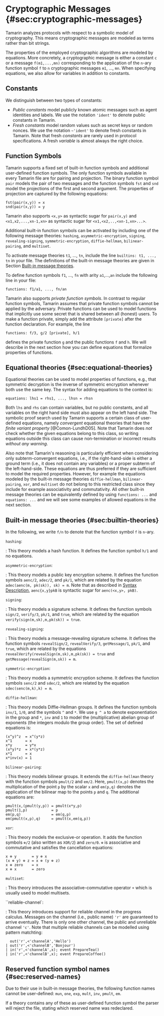 
Cryptographic Messages {#sec:cryptographic-messages}
====================================================

Tamarin analyzes protocols with respect to a symbolic model of cryptography.
This means cryptographic messages are modeled as terms rather than
bit strings.

<!--  
[^1]: FIXME: Should we write more about terms and equations.
-->

The properties of the employed cryptographic algorithms are
modeled by equations.
More concretely, a cryptographic message is either a constant `c` or a
message `f(m1,...,mn)` corresponding to the application of the `n`-ary
function symbol `f` to `n` cryptographic messages `m1`, ..., `mn`.
When specifying equations, we also allow for variables in addition to constants.

Constants
---------

We distinguish between two types of constants:

* *Public constants* model publicly known atomic messages such as agent
  identities and labels. We use the notation `'ident'` to denote public
  constants in Tamarin.
* *Fresh constants* model random values such as secret keys or random
  nonces. We use the notation `~'ident'` to denote fresh
  constants in Tamarin. Note that fresh *constants* are rarely used
  in protocol specifications. A fresh *variable* is almost always the
  right choice.

Function Symbols
----------------

Tamarin supports a fixed set of built-in function symbols and additional user-defined
function symbols. The only function symbols available in every Tamarin file are for
pairing and projection. The binary function symbol `pair` models the pair of two
messages and the function symbols `fst` and `snd` model the projections of the first
and second argument. The properties of projection are captured by the following
equations:

    fst(pair(x,y)) = x
    snd(pair(x,y)) = y

Tamarin also supports `<x,y>` as syntactic sugar for `pair(x,y)` and
`<x1,x2,...,xn-1,xn>` as syntactic sugar for `<x1,<x2,..,<xn-1,xn>...>`.

Additional built-in function symbols can be activated by including one of the
following message theories:
`hashing`,
`asymmetric-encryption`,
`signing`,
`revealing-signing`,
`symmetric-encryption`,
`diffie-hellman`,
`bilinear-pairing`, and
`multiset`.

To activate message theories `t1`, ..., `tn`, include the line 
`builtins: t1, ..., tn` in your file.
The definitions of the built-in message theories are given in Section
[Built-in message theories](#sec:builtin-theories).

To define function symbols `f1`, ..., `fn` with arity `a1`,...,`an` include the
  following line in your file:

    functions: f1/a1, ..., fn/an

Tamarin also supports *private function symbols*. In contrast to regular function
symbols, Tamarin assumes that private function symbols cannot be applied by the adversary.
Private functions can be used to model functions that implicitly use some secret
that is shared between all (honest) users. To make a function private,
simply add the attribute `[private]` after the function declaration. For example, the line

    functions: f/3, g/2 [private], h/1

defines the private function `g` and the public functions `f` and `h`.
We will describe in the next section how you can define equations that formalize
properties of functions.

Equational theories {#sec:equational-theories}
-------------------

Equational theories can be used to model properties of functions, e.g., that
symmetric decryption is the inverse of symmetric encryption whenever both use
the same key. The syntax for adding equations to the context is:

    equations: lhs1 = rhs1, ..., lhsn = rhsn

Both `lhs` and `rhs` can contain variables, but no public constants, and all variables on the right hand
side must also appear on the left hand side. The symbolic proof search
used by Tamarin supports a certain class of user-defined equations, namely 
*convergent* equational theories that have the *finite variant property*
[@Comon-LundhD05]. Note that Tamarin does *not* check whether the given equations 
belong to this class, so writing equations outside this class can cause 
non-termination or incorrect results *without any warning*.

Also note that Tamarin's reasoning is particularly efficient when considering only
subterm-convergent equations, i.e., if the right-hand-side is either a ground
term (i.e., it does not contain any variables) or a proper subterm of the
left-hand-side. These equations are thus preferred if they are sufficient to model
the required properties. However, for example the equations modeled by the 
built-in message theories `diffie-hellman`, `bilinear-pairing`, `xor`, and `multiset`
do not belong to this restricted class since they include for example
associativity and commutativity. All other built-in message theories can
be equivalently defined by using `functions: ...` and `equations: ...`
and we will see some examples of allowed equations in the next
section.


Built-in message theories {#sec:builtin-theories}
------------------------

In the following, we write `f/n` to denote that the function symbol `f` is
`n`-ary.

`hashing`:

: This theory models a hash function. It defines the function symbol
  `h/1` and no equations.

`asymmetric-encryption`:

: This theory models a public key encryption scheme. It defines the
  function symbols `aenc/2`, `adec/2`, and `pk/1`, which are
  related by the equation `adec(aenc(m, pk(sk)), sk) = m`.
  Note that as described in [Syntax Description](014_syntax_description.html), 
  `aenc{x,y}pkB` is syntactic sugar for `aenc(<x,y>, pkB)`.
  <!-- This is otherwise not mentioned until Ch14: Syntax Description -->

`signing`:

: This theory models a signature scheme. It defines the function symbols
  `sign/2`, `verify/3`, `pk/1`, and `true`, which are related by
  the equation `verify(sign(m,sk),m,pk(sk)) = true`.

`revealing-signing`:

: This theory models a message-revealing signature scheme. It defines the function
  symbols `revealSign/2`, `revealVerify/3`, `getMessage/1`, `pk/1`, and 
  `true`, which are related by the equations
  `revealVerify(revealSign(m,sk),m,pk(sk)) = true`
  and `getMessage(revealSign(m,sk)) = m`.

`symmetric-encryption`:

: This theory models a symmetric encryption scheme. It defines the function symbols
  `senc/2`  and `sdec/2`, which are related by the equation
  ` sdec(senc(m,k),k) = m`.

`diffie-hellman`:

: This theory models Diffie-Hellman groups. It defines the function symbols
  `inv/1`, `1/0`, and the symbols `^` and `*`. We use `g ^ a` to denote exponentiation
  in the group and `*`, `inv` and `1` to model the (multiplicative) abelian group
  of exponents (the integers modulo the group order). The set of defined equations is:

~~~
(x^y)^z  = x^(y*z)
x^1      = x
x*y      = y*x
(x*y)*z  = x*(y*z)
x*1      = x
x*inv(x) = 1
~~~

`bilinear-pairing`:

: This theory models bilinear groups. It extends the `diffie-hellman` theory with
  the function symbols `pmult/2` and `em/2`. Here, `pmult(x,p)` denotes the
  multiplication of the point `p` by the scalar `x` and `em(p,q)` denotes
  the application of the bilinear map to the points `p` and `q`. The additional
  equations are:

~~~
pmult(x,(pmult(y,p)) = pmult(x*y,p)
pmult(1,p)           = p
em(p,q)              = em(q,p)
em(pmult(x,p),q)     = pmult(x,em(q,p))
~~~

`xor`:

: This theory models the exclusive-or operation. It adds the function
  symbols `⊕/2` (also written as `XOR/2`) and `zero/0`. `⊕` is
  associative and commutative and satisfies the cancellation
  equations:

~~~
x ⊕ y       = y ⊕ x
(x ⊕ y) ⊕ z = x ⊕ (y ⊕ z)
x ⊕ zero    = x
x ⊕ x       = zero
~~~

`multiset`:

: This theory introduces the associative-commutative operator `+` which is usually
  used to model multisets.

``reliable-channel`:

: This theory introduces support for reliable channel in the progress calculus.
Messages on the channel (i.e., public name) `'r'` are guaranteed to arrive
eventually. There is only one other channel, the public and unreliable channel
`'c'`. Note that multiple reliable channels can be modelled using pattern matchting:
```
  out('r',<'channelA','Hello')              
| out('r',<'channelB','Bonjour')
| in('r',<'channelA',x); event PrepareTea()
| in('r',<'channelB',x); event PrepareCoffee()
```


Reserved function symbol names {#sec:reserved-names}
------------------------

Due to their use in built-in message theories, the following function
names cannot be user-defined: `mun`, `one`, `exp`, `mult`, `inv`, `pmult`, `em`.

If a theory contains any of these as user-defined function symbol the
parser will reject the file, stating which reserved name was redeclared.

